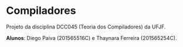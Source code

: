# Compiladores
Projeto da disciplina DCC045 (Teoria dos Compiladores) da UFJF.

**Alunos**: Diego Paiva (201565516C) e Thaynara Ferreira (201565254C).

